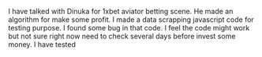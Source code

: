 I have talked with Dinuka for 1xbet aviator betting scene. He made an algorithm for make some profit. I made a data scrapping javascript code for testing purpose. I found some bug in that code. I feel the code might work but not sure right now need to check several days before invest some money.
I have tested 